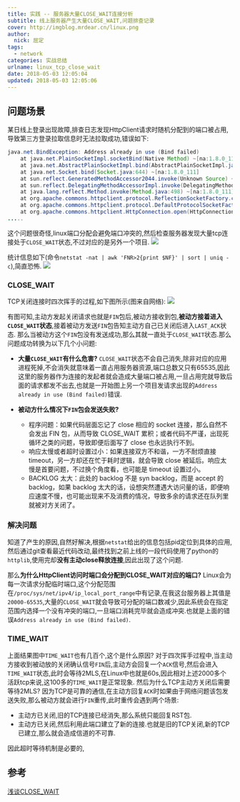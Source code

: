 ```yaml
---
title: 实践 -- 服务器大量CLOSE_WAIT连接分析
subtitle: 线上服务器产生大量CLOSE_WAIT,问题排查记录
cover: http://imgblog.mrdear.cn/linux.png
author: 
  nick: 屈定
tags:
  - network
categories: 实战总结
urlname: linux_tcp_close_wait
date: 2018-05-03 12:05:04
updated: 2018-05-03 12:05:06
---
```


## 问题场景
某日线上登录出现故障,排查日志发现HttpClient请求时随机分配到的端口被占用,导致第三方登录拉取信息时无法拉取成功,错误如下:
```java
java.net.BindException: Address already in use (Bind failed)
	at java.net.PlainSocketImpl.socketBind(Native Method) ~[na:1.8.0_111]
	at java.net.AbstractPlainSocketImpl.bind(AbstractPlainSocketImpl.java:387) ~[na:1.8.0_111]
	at java.net.Socket.bind(Socket.java:644) ~[na:1.8.0_111]
	at sun.reflect.GeneratedMethodAccessor2044.invoke(Unknown Source) ~[na:na]
	at sun.reflect.DelegatingMethodAccessorImpl.invoke(DelegatingMethodAccessorImpl.java:43) ~[na:1.8.0_111]
	at java.lang.reflect.Method.invoke(Method.java:498) ~[na:1.8.0_111]
	at org.apache.commons.httpclient.protocol.ReflectionSocketFactory.createSocket(ReflectionSocketFactory.java:139) ~[commons-httpclient-3.1.jar:na]
	at org.apache.commons.httpclient.protocol.DefaultProtocolSocketFactory.createSocket(DefaultProtocolSocketFactory.java:125) ~[commons-httpclient-3.1.jar:na]
	at org.apache.commons.httpclient.HttpConnection.open(HttpConnection.java:707) ~[commons-httpclient-3.1.jar:na]
.....
```
这个问题很奇怪,linux端口分配会避免端口冲突的,然后检查服务器发现大量tcp连接处于`CLOSE_WAIT`状态,不过对应的是另外一个项目.
![](http://imgblog.mrdear.cn/1525269130.png?imageMogr2/thumbnail/!100p)

统计信息如下(命令`netstat -nat | awk 'FNR>2{print $NF}' | sort | uniq -c`),简直恐怖.
![](http://imgblog.mrdear.cn/1525269198.png?imageMogr2/thumbnail/!100p)

### CLOSE_WAIT
TCP关闭连接时四次挥手的过程,如下图所示(图来自网络):
![](http://imgblog.mrdear.cn/1525269601.png?imageMogr2/thumbnail/!100p)

有图可知,主动方发起关闭请求也就是`FIN`包后,被动方接收到包,**被动方接着进入`CLOSE_WAIT`状态**,接着被动方发送`FIN`包告知主动方自己已关闭后进入`LAST_ACK`状态.
那么当被动方这个`FIN`包没有发送成功,那么其就一直处于`CLOSE_WAIT`状态.那么问题成功转换为以下几个小问题:
- **大量`CLOSE_WAIT`有什么危害?**
 `CLOSE_WAIT`状态不会自己消失,除非对应的应用进程死掉,不会消失就意味着一直占用服务器资源,端口总数又只有65535,因此这里的服务器作为连接的发起者就会造成大量端口被占用,一旦占用完就导致后面的请求都发不出去,也就是一开始图上另一个项目发请求出现的`Address already in use (Bind failed)`错误.

- **被动方什么情况下`FIN`包会发送失败?**
    - 程序问题：如果代码层面忘记了 close 相应的 socket 连接，那么自然不会发出 FIN 包，从而导致 CLOSE_WAIT 累积；或者代码不严谨，出现死循环之类的问题，导致即便后面写了 close 也永远执行不到。
    - 响应太慢或者超时设置过小：如果连接双方不和谐，一方不耐烦直接 timeout，另一方却还在忙于耗时逻辑，就会导致 close 被延后。响应太慢是首要问题，不过换个角度看，也可能是 timeout 设置过小。
    - BACKLOG 太大：此处的 backlog 不是 syn backlog，而是 accept 的 backlog，如果 backlog 太大的话，设想突然遭遇大访问量的话，即便响应速度不慢，也可能出现来不及消费的情况，导致多余的请求还在队列里就被对方关闭了。

### 解决问题
知道了产生的原因,自然好解决,根据`netstat`给出的信息包括pid定位到具体的应用,然后通过git查看最近代码改动,最终找到之前上线的一段代码使用了python的`httplib`,使用完却**没有主动close释放连接**,因此出现了这个问题.

那么**为什么HttpClient访问时端口会分配到CLOSE_WAIT对应的端口?**
Linux会为每一次请求分配临时端口,这个分配范围在`/proc/sys/net/ipv4/ip_local_port_range`中有记录,在我这台服务器上其值是`20000-65535`,大量的`CLOSE_WAIT`就会导致可分配的端口数减少,因此系统会在指定范围内选择一个没有冲突的端口,一旦端口消耗完毕就会造成冲突.也就是上面的错误`Address already in use (Bind failed)`.

### TIME_WAIT
上面结果图中`TIME_WAIT`也有几百个,这个是什么原因?
对于四次挥手过程中,当主动方接收到被动放的关闭确认信号`FIN`后,主动方会回复一个`ACK`信号,然后会进入`TIME_WAIT`状态,此时会等待2MLS,在Linux中也就是60s,因此相对上述2000多个活跃tcp来说,这100多的`TIME_WAIT`是正常现象.
然后为什么TCP主动方关闭后需要等待2MLS?
因为TCP是可靠的通信,在主动方回复`ACK`时如果由于网络问题该包发送失败,那么被动方就会进行`FIN`重传,此时重传会遇到两个场景:
- 主动方已关闭,旧的TCP连接已经消失,那么系统只能回复RST包.
- 主动方已关闭,然后利用此端口建立了新的连接.也就是旧的TCP关闭,新的TCP已建立,那么就会造成信道的不可靠.

因此超时等待机制是必要的,

## 参考
[浅谈CLOSE_WAIT](https://huoding.com/2016/01/19/488)
